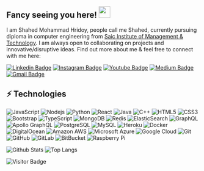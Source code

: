 ## Fancy seeing you here! <img src="https://raw.githubusercontent.com/aemmadi/aemmadi/master/wave.gif" width="30px">

I am Shahed Mohammad Hridoy, people call me Shahed, currently pursuing diploma in computer engineering from [Saic Institute of Management & Technology](http://simt.edu.bd/). I am always open to collaborating on projects and innovative/disruptive ideas. Find out more about me & feel free to connect with me here:

[![Linkedin Badge](https://img.shields.io/badge/-shahedmohammadhridoy-blue?style=flat-square&logo=Linkedin&logoColor=white&link=https://www.linkedin.com/in/shahedmohammadhridoy/)](https://www.linkedin.com/in/shahedmohammadhridoy/)
[![Instagram Badge](https://img.shields.io/badge/-shahedmohammadhridoy-purple?style=flat-square&logo=instagram&logoColor=white&link=https://instagram.com/shahedmohammadhridoy/)](https://instagram.com/shahedmohammadhridoy)
[![Youtube Badge](https://img.shields.io/badge/-SatkaniaTech-darkred?style=flat-square&logo=youtube&logoColor=white&link=https://www.youtube.com/c/satkaniatech)](https://www.youtube.com/c/satkaniatech)
[![Medium Badge](https://img.shields.io/badge/-@shahedmohammadhridoy-03a57a?style=flat-square&labelColor=000000&logo=Medium&link=https://medium.com/@shahedmohammadhridoy/)](https://medium.com/@shahedmohammadhridoy)
[![Gmail Badge](https://img.shields.io/badge/-shahedhridoy@gmail.com-c14438?style=flat-square&logo=Gmail&logoColor=white&link=mailto:shahedhridoy@gmail.com)](mailto:shahedhridoy@gmail.com)

## ⚡ Technologies

![JavaScript](https://img.shields.io/badge/-JavaScript-black?style=flat-square&logo=javascript)
![Nodejs](https://img.shields.io/badge/-Nodejs-black?style=flat-square&logo=Node.js)
![Python](https://img.shields.io/badge/-Python-black?style=flat-square&logo=Python)
![React](https://img.shields.io/badge/-React-black?style=flat-square&logo=react)
![Java](https://img.shields.io/badge/-java-E34A86?style=flat-square&logo=java)
![C++](https://img.shields.io/badge/-C++-00599C?style=flat-square&logo=c)
![HTML5](https://img.shields.io/badge/-HTML5-E34F26?style=flat-square&logo=html5&logoColor=white)
![CSS3](https://img.shields.io/badge/-CSS3-1572B6?style=flat-square&logo=css3)
![Bootstrap](https://img.shields.io/badge/-Bootstrap-563D7C?style=flat-square&logo=bootstrap)
![TypeScript](https://img.shields.io/badge/-TypeScript-007ACC?style=flat-square&logo=typescript)
![MongoDB](https://img.shields.io/badge/-MongoDB-black?style=flat-square&logo=mongodb)
![Redis](https://img.shields.io/badge/-Redis-black?style=flat-square&logo=Redis)
![ElasticSearch](https://img.shields.io/badge/-ElasticSearch-005571?style=flat-square&logo=elasticsearch)
![GraphQL](https://img.shields.io/badge/-GraphQL-E10098?style=flat-square&logo=graphql)
![Apollo GraphQL](https://img.shields.io/badge/-Apollo%20GraphQL-311C87?style=flat-square&logo=apollo-graphql)
![PostgreSQL](https://img.shields.io/badge/-PostgreSQL-336791?style=flat-square&logo=postgresql)
![MySQL](https://img.shields.io/badge/-MySQL-black?style=flat-square&logo=mysql)
![Heroku](https://img.shields.io/badge/-Heroku-430098?style=flat-square&logo=heroku)
![Docker](https://img.shields.io/badge/-Docker-black?style=flat-square&logo=docker)
![DigitalOcean](https://img.shields.io/badge/-Digital%20Ocean-darkblue?style=flat-square&logo=digitalocean)
![Amazon AWS](https://img.shields.io/badge/Amazon%20AWS-232F3E?style=flat-square&logo=amazon-aws)
![Microsoft Azure](https://img.shields.io/badge/Microsoft%20Azure-232F7E?style=flat-square&logo=microsoft-azure)
![Google Cloud](https://img.shields.io/badge/Google%20Cloud-black?style=flat-square&logo=google-cloud)
![Git](https://img.shields.io/badge/-Git-black?style=flat-square&logo=git)
![GitHub](https://img.shields.io/badge/-GitHub-181717?style=flat-square&logo=github)
![GitLab](https://img.shields.io/badge/-GitLab-FCA121?style=flat-square&logo=gitlab)
![BitBucket](https://img.shields.io/badge/-BitBucket-darkblue?style=flat-square&logo=bitbucket)
![Raspberry Pi](https://img.shields.io/badge/-Raspberry%20Pi-C51A4A?style=flat-square&logo=Raspberry-Pi)

![Github Stats](https://github-readme-stats.vercel.app/api?username=shahedmohammadhridoy&count_private=true&show_icons=true&include_all_commits=true)
![Top Langs](https://github-readme-stats.vercel.app/api/top-langs/?username=shahedmohammadhridoy&hide=TeX&layout=compact)

![Visitor Badge](https://visitor-badge.laobi.icu/badge?page_id=shahedmohammadhridoy)
